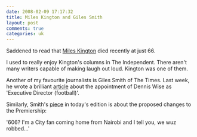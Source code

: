 ```yaml
---
date: 2008-02-09 17:17:32
title: Miles Kington and Giles Smith
layout: post
comments: true
categories: uk
---
```

Saddened to read that
[Miles Kington](http://www.independent.co.uk/news/media/miles-kington-polymath-wit-and-jazz-aficionado-dies-at-66-776222.html)
died recently at just 66.

I used to really enjoy Kington's columns in The Independent. There
aren't many writers capable of making laugh out loud. Kington was one of
them.

Another of my favourite journalists is Giles Smith of The Times. Last
week, he wrote a brilliant
[article](http://www.timesonline.co.uk/tol/sport/columnists/giles_smith/article3291900.ece)
about the appointment of Dennis Wise as 'Executive Director (football)'.

Similarly, Smith's
[piece](http://www.timesonline.co.uk/tol/sport/columnists/giles_smith/article3337667.ece)
in today's edition is about the proposed changes to the Premiership:

'606? I'm a City fan coming home from Nairobi and I tell you, we wuz
robbed...'
